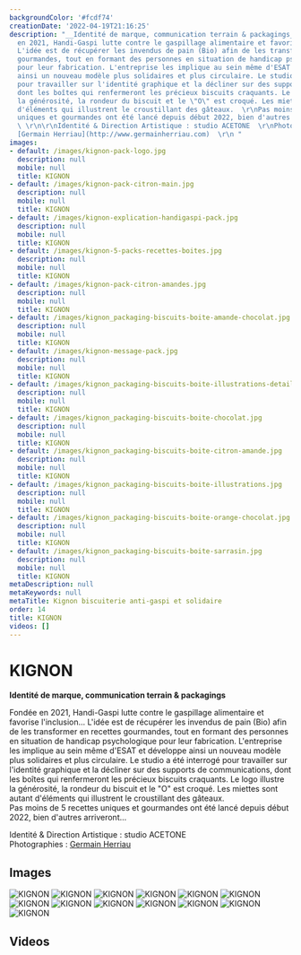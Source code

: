 ```yaml
---
backgroundColor: '#fcdf74'
creationDate: '2022-04-19T21:16:25'
description: "__Identité de marque, communication terrain & packagings__\r\n\r\nFondée
  en 2021, Handi-Gaspi lutte contre le gaspillage alimentaire et favorise l'inclusion...
  L'idée est de récupérer les invendus de pain (Bio) afin de les transformer en recettes
  gourmandes, tout en formant des personnes en situation de handicap psychologique
  pour leur fabrication. L'entreprise les implique au sein même d'ESAT et développe
  ainsi un nouveau modèle plus solidaires et plus circulaire. Le studio a été interrogé
  pour travailler sur l'identité graphique et la décliner sur des supports de communications,
  dont les boîtes qui renfermeront les précieux biscuits craquants. Le logo illustre
  la générosité, la rondeur du biscuit et le \"O\" est croqué. Les miettes sont autant
  d'éléments qui illustrent le croustillant des gâteaux.  \r\nPas moins de 5 recettes
  uniques et gourmandes ont été lancé depuis début 2022, bien d'autres arriveront...
  \ \r\n\r\nIdentité & Direction Artistique : studio ACETONE  \r\nPhotographies :
  [Germain Herriau](http://www.germainherriau.com)  \r\n "
images:
- default: /images/kignon-pack-logo.jpg
  description: null
  mobile: null
  title: KIGNON
- default: /images/kignon-pack-citron-main.jpg
  description: null
  mobile: null
  title: KIGNON
- default: /images/kignon-explication-handigaspi-pack.jpg
  description: null
  mobile: null
  title: KIGNON
- default: /images/kignon-5-packs-recettes-boites.jpg
  description: null
  mobile: null
  title: KIGNON
- default: /images/kignon-pack-citron-amandes.jpg
  description: null
  mobile: null
  title: KIGNON
- default: /images/kignon_packaging-biscuits-boite-amande-chocolat.jpg
  description: null
  mobile: null
  title: KIGNON
- default: /images/kignon-message-pack.jpg
  description: null
  mobile: null
  title: KIGNON
- default: /images/kignon_packaging-biscuits-boite-illustrations-details.jpg
  description: null
  mobile: null
  title: KIGNON
- default: /images/kignon_packaging-biscuits-boite-chocolat.jpg
  description: null
  mobile: null
  title: KIGNON
- default: /images/kignon_packaging-biscuits-boite-citron-amande.jpg
  description: null
  mobile: null
  title: KIGNON
- default: /images/kignon_packaging-biscuits-boite-illustrations.jpg
  description: null
  mobile: null
  title: KIGNON
- default: /images/kignon_packaging-biscuits-boite-orange-chocolat.jpg
  description: null
  mobile: null
  title: KIGNON
- default: /images/kignon_packaging-biscuits-boite-sarrasin.jpg
  description: null
  mobile: null
  title: KIGNON
metaDescription: null
metaKeywords: null
metaTitle: Kignon biscuiterie anti-gaspi et solidaire
order: 14
title: KIGNON
videos: []
---
```


# KIGNON

__Identité de marque, communication terrain & packagings__

Fondée en 2021, Handi-Gaspi lutte contre le gaspillage alimentaire et favorise l'inclusion... L'idée est de récupérer les invendus de pain (Bio) afin de les transformer en recettes gourmandes, tout en formant des personnes en situation de handicap psychologique pour leur fabrication. L'entreprise les implique au sein même d'ESAT et développe ainsi un nouveau modèle plus solidaires et plus circulaire. Le studio a été interrogé pour travailler sur l'identité graphique et la décliner sur des supports de communications, dont les boîtes qui renfermeront les précieux biscuits craquants. Le logo illustre la générosité, la rondeur du biscuit et le "O" est croqué. Les miettes sont autant d'éléments qui illustrent le croustillant des gâteaux.  
Pas moins de 5 recettes uniques et gourmandes ont été lancé depuis début 2022, bien d'autres arriveront...  

Identité & Direction Artistique : studio ACETONE  
Photographies : [Germain Herriau](http://www.germainherriau.com)  
 

## Images

![KIGNON](/images/kignon-pack-logo.jpg)
![KIGNON](/images/kignon-pack-citron-main.jpg)
![KIGNON](/images/kignon-explication-handigaspi-pack.jpg)
![KIGNON](/images/kignon-5-packs-recettes-boites.jpg)
![KIGNON](/images/kignon-pack-citron-amandes.jpg)
![KIGNON](/images/kignon_packaging-biscuits-boite-amande-chocolat.jpg)
![KIGNON](/images/kignon-message-pack.jpg)
![KIGNON](/images/kignon_packaging-biscuits-boite-illustrations-details.jpg)
![KIGNON](/images/kignon_packaging-biscuits-boite-chocolat.jpg)
![KIGNON](/images/kignon_packaging-biscuits-boite-citron-amande.jpg)
![KIGNON](/images/kignon_packaging-biscuits-boite-illustrations.jpg)
![KIGNON](/images/kignon_packaging-biscuits-boite-orange-chocolat.jpg)
![KIGNON](/images/kignon_packaging-biscuits-boite-sarrasin.jpg)

## Videos